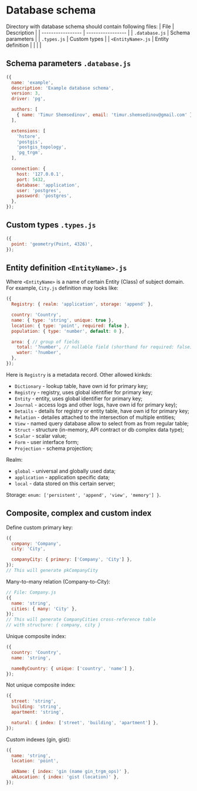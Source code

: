 # Database schema

Directory with database schema should contain following files:
| File              | Description       |
| ----------------- | ----------------- |
| `.database.js`    | Schema parameters |
| `.types.js`       | Custom types      |
| `<EntityName>.js` | Entity definition |
|                   |                   |

## Schema parameters `.database.js`

```js
({
  name: 'example',
  description: 'Example database schema',
  version: 3,
  driver: 'pg',

  authors: [
    { name: 'Timur Shemsedinov', email: 'timur.shemsedinov@gmail.com' },
  ],

  extensions: [
    'hstore',
    'postgis',
    'postgis_topology',
    'pg_trgm',
  ],

  connection: {
    host: '127.0.0.1',
    port: 5432,
    database: 'application',
    user: 'postgres',
    password: 'postgres',
  },
});
```

## Custom types `.types.js`

```js
({
  point: 'geometry(Point, 4326)',
});
```

## Entity definition `<EntityName>.js`

Where `<EntityName>` is a name of certain Entity (Class) of subject domain.
For example, `City.js` definition may looks like:
```js
({
  Registry: { realm: 'application', storage: 'append' },

  country: 'Country',
  name: { type: 'string', unique: true },
  location: { type: 'point', required: false },
  population: { type: 'number', default: 0 },

  area: { // group of fields
    total: '?number', // nullable field (shorthand for required: false)
    water: '?number',
  },
});
```

Here is `Registry` is a metadata record. Other allowed kinkds:
- `Dictionary` - lookup table, have own id for primary key;
- `Registry` - registry, uses global identifier for primary key;
- `Entity` - entity, uses global identifier for primary key;
- `Journal` - access logs and other logs, have own id for primary key);
- `Details` - details for registry or entity table, have own id for primary key;
- `Relation` - detailes attached to the intersection of multiple entities;
- `View` - named query database allow to select from as from regular table;
- `Struct` - structure (in-memory, API contract or db complex data type);
- `Scalar` - scalar value;
- `Form` - user interface form;
- `Projection` - schema projection;

Realm:
- `global` - universal and globally used data;
- `application` - application specific data;
- `local` - data stored on this certain server;

Storage: `enum: ['persistent', 'append', 'view', 'memory'] }`.

## Composite, complex and custom index

Define custom primary key:
```js
({
  company: 'Company',
  city: 'City',

  companyCity: { primary: ['Company', 'City'] },
});
// This will generate pkCompanyCity
```

Many-to-many relation (Company-to-City):
```js
// File: Company.js
({
  name: 'string',
  cities: { many: 'City' },
});
// This will generate CompanyCities cross-reference table
// with structure: { company, city }
```

Unique composite index:
```js
({
  country: 'Country',
  name: 'string',

  nameByCountry: { unique: ['country', 'name'] },
});
```

Not unique composite index:
```js
({
  street: 'string',
  building: 'string',
  apartment: 'string',

  natural: { index: ['street', 'building', 'apartment'] },
});
```

Custom indexes (gin, gist):
```js
({
  name: 'string',
  location: 'point',

  akName: { index: 'gin (name gin_trgm_ops)' },
  akLocation: { index: 'gist (location)' },
});
```
